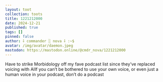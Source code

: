 ```yaml
---
layout: toot
collection: toots
title: 1221212000
date: 2024-12-21
published: true
tags: []
pinned: false
author: ⸸ commander ░ nova ⸸ :~$
avatar: /img/avatar/daemon.jpeg
mastodon: https://mastodon.online/@cmdr_nova/1221212000
---
```


Have to strike Morbidology off my fave podcast list since they’ve replaced voicing with AIIf you can’t be bothered to use your own voice, or even just a human voice in your podcast, don’t do a podcast
